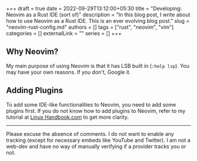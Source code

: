 +++ 
draft = true
date = 2022-09-29T13:12:00+05:30
title = "Developing: Neovim as a Rust IDE (sort of)"
description = "In this blog post, I write about how to use Neovim as a Rust IDE. This is an ever evolving blog post."
slug = "neovim-rust-config.md"
authors = []
tags = ["rust", "neovim", "vim"]
categories = []
externalLink = ""
series = []
+++

## Why Neovim?

My main purpose of using Neovim is that it has LSB built in (`:help lsp`). You may have your own reasons. If you don't, Google it.

## Adding Plugins

To add some IDE-like functionalities to Neovim, you need to add some plugins first. If you do not know how to add plugins to Neovim, refer to my tutorial at [Linux Handbook.com]() to get more clarity.




---

Please excuse the absence of comments. I do not want to enable any tracking (except for necessary embeds like YouTube and Twitter). I am not a web-dev and have no way of manually verifying if a provider tracks you or not.
